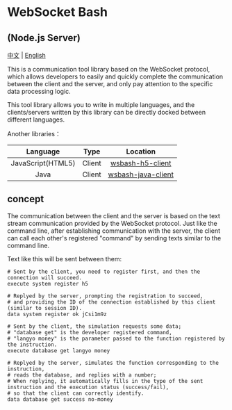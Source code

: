 # WebSocket Bash

## (Node.js Server)

[中文](README.md) | [English](README_eng.md)

This is a communication tool library based on the WebSocket protocol, which allows developers to easily and quickly complete the communication between the client and the server, and only pay attention to the specific data processing logic.

This tool library allows you to write in multiple languages, and the clients/servers written by this library can be directly docked between different languages.

Another libraries：

| Language | Type | Location |
| :-: | :-: | :-: |
| JavaScript(HTML5) | Client | [wsbash-h5-client](https://github.com/mcbbs-developer/wsbash-h5-client) |
| Java | Client | [wsbash-java-client](https://github.com/mcbbs-developer/wsbash-java-client) |

## concept

The communication between the client and the server is based on the text stream communication provided by the WebSocket protocol. Just like the command line, after establishing communication with the server, the client can call each other's registered "command" by sending texts similar to the command line.

Text like this will be sent between them:

```shell
# Sent by the client, you need to register first, and then the connection will succeed.
execute system register h5

# Replyed by the server, prompting the registration to succeed,
# and providing the ID of the connection established by this client (similar to session ID).
data system register ok jCsi1m9z

# Sent by the client, the simulation requests some data;
# "database get" is the developer registered command,
# "langyo money" is the parameter passed to the function registered by the instruction.
execute database get langyo money

# Replyed by the server, simulates the function corresponding to the instruction,
# reads the database, and replies with a number;
# When replying, it automatically fills in the type of the sent instruction and the execution status (success/fail),
# so that the client can correctly identify.
data database get success no-money
```
